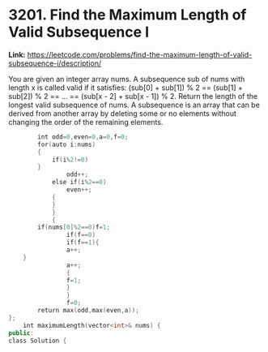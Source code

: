 # 3201. Find the Maximum Length of Valid Subsequence I

**Link:** https://leetcode.com/problems/find-the-maximum-length-of-valid-subsequence-i/description/

You are given an integer array nums. A subsequence sub of nums with length x is called valid if it satisfies: (sub[0] + sub[1]) % 2 == (sub[1] + sub[2]) % 2 == ... == (sub[x - 2] + sub[x - 1]) % 2. Return the length of the longest valid subsequence of nums. A subsequence is an array that can be derived from another array by deleting some or no elements without changing the order of the remaining elements.

```cpp
        int odd=0,even=0,a=0,f=0;
        for(auto i:nums)
        {
            if(i%2!=0)
        }
                odd++;
            else if(i%2==0)
                even++;
            {
            }
            }
            {
        if(nums[0]%2==0)f=1;
                if(f==0)
                if(f==1){
                a++;
    }
                a++;
                {
                f=1;
                }
                }
                f=0;
        return max(odd,max(even,a));
};
    int maximumLength(vector<int>& nums) {
public:
class Solution {
```
